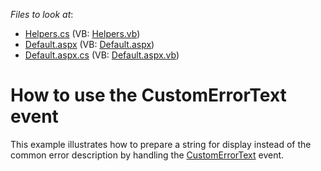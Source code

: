 <!-- default file list -->
*Files to look at*:

* [Helpers.cs](./CS/WebSite/App_Code/Helpers.cs) (VB: [Helpers.vb](./VB/WebSite/App_Code/Helpers.vb))
* [Default.aspx](./CS/WebSite/Default.aspx) (VB: [Default.aspx](./VB/WebSite/Default.aspx))
* [Default.aspx.cs](./CS/WebSite/Default.aspx.cs) (VB: [Default.aspx.vb](./VB/WebSite/Default.aspx.vb))
<!-- default file list end -->
# How to use the CustomErrorText event


<p>This example illustrates how to prepare a string for display instead of the common error description by handling the <a href="http://documentation.devexpress.com/#AspNet/DevExpressWebASPxSchedulerASPxScheduler_CustomErrorTexttopic">CustomErrorText</a> event.</p>

<br/>



